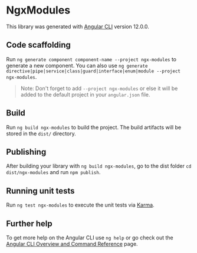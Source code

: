 # NgxModules

This library was generated with [Angular CLI](https://github.com/angular/angular-cli) version 12.0.0.

## Code scaffolding

Run `ng generate component component-name --project ngx-modules` to generate a new component. You can also use `ng generate directive|pipe|service|class|guard|interface|enum|module --project ngx-modules`.
> Note: Don't forget to add `--project ngx-modules` or else it will be added to the default project in your `angular.json` file. 

## Build

Run `ng build ngx-modules` to build the project. The build artifacts will be stored in the `dist/` directory.

## Publishing

After building your library with `ng build ngx-modules`, go to the dist folder `cd dist/ngx-modules` and run `npm publish`.

## Running unit tests

Run `ng test ngx-modules` to execute the unit tests via [Karma](https://karma-runner.github.io).

## Further help

To get more help on the Angular CLI use `ng help` or go check out the [Angular CLI Overview and Command Reference](https://angular.io/cli) page.
